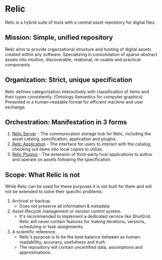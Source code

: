 # Relic
Relic is a hybrid suite of tools with a central asset repository for digital files.

## **Mission**: Simple, unified repository
Relic aims to provide organzational structure and hosting of digital assets created within any software.
Specializing in consolidation of sparse abstract assets into intuitive, discoverable, relational, re-usable and practical components.

## **Organization**: Strict, unique specification
Relic defines categorization interactively with classification of items and their types consistently. (Ontology Semantics for computer graphics) Presented in a human-readable format for efficient machine and user exchange.

## **Orchestration**: Manifestation in 3 forms
1. [Relic Server](h) - The communication storage hub for Relic, including the asset catalog, specification, application and plugins.
2. [Relic Application](h) - The interface for users to interact with the catalog; checking out items into local copies to utilize.
3. [Relic Plugins](h) - The extension of third-party host applications to author and operate on assets following the specification.

## **Scope**: What Relic is not
While Relic can be used for these purposes it is not built for them and will not be extended to solve their specific problems:

1. Archival or backup.
   - Does not preserve all information & metadata
2. Asset lifecycle management or version control system.
   - It's recommended to implement a dedicated service like ShotGrid. Relic will never contain features for making iterations, versions, scheduling or task assignments.
3. A scientific reference.
   - Relic's purpose is to be the best balance between as human-readablility, accuracy, usefulness and truth.
   - The repositiory will contain uncertified data, assumptions and approximations.
